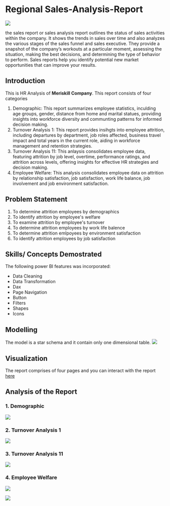 # Regional Sales-Analysis-Report

![](Meriskill_HR_image.jpg) 

the sales report or sales analysis report outlines the status of sales activities within the company. It shows the trends in sales over time and also analyzes the various stages of the sales funnel and sales executive. They provide a snapshot of the company’s workouts at a particular moment, assessing the situation, making the best decisions, and determining the type of behavior to perform. Sales reports help you identify potential new market opportunities that can improve your results.

## Introduction
This is HR Analysis of **Meriskill Company**.
This report consists of four categories
1. Demographic:
   This report summarizes employee statistics, inculding age groups, gender, distance from home and marital statues, providing insights into workforce diversity and communting patterns for informed decision making.
2. Turnover Analysis 1:
   This report provides insihgts into employee attrition, including departures by department, job roles affected, business travel impact and total years in the current role, aiding in workforce management and retention strategies.
3. Turnover Analysis 11:
   This anlaysis consolidates employee data, featuring attrition by job level, overtime, performance ratings, and attrition across levels, offering insights for effective HR strategies and decision making.
4. Employee Welfare:
   This analysis consolidates employee data on attrition by relationship satisfaction, job satisfaction, work life balance, job involvement and job environment satisfaction.




## Problem Statement
1. To determine attrition employees by demographics
2. To identify attrition by employee's welfare
3. To examine attrition by employee's turnover
4. To determine attrition employees by work life balence
5. To determine attrition emlpoyees by environment satisfaction
6. To identify attrition employees by job satisfaction

   


## Skills/ Concepts Demostrated
The following power BI features was incorporated:
- Data Cleaning
- Data Transformation
- Dax 
- Page Navigation
- Button
- Filters
- Shapes
- Icons



## Modelling
The model is a star schema and it contain only one dimensional table.
![](Meriskill_HR_Schema.png)



## Visualization
The report comprises of four pages and you can interact with the report [here](https://app.powerbi.com/view?r=eyJrIjoiMTIxNDliZWYtZWZhMS00MTJiLWJjZTItNGZkZGY4N2U2OGNkIiwidCI6ImNmYTI1N2FmLTk1N2EtNDU3Ny05MWIyLTU4ZjYwMDgzZmYyZSJ9)

## Analysis of the Report

### 1. Demographic

![](Merikill_HR_1.png)

### 2. Turnover Analysis 1

![](Meriskill_HR_2.png)

### 3. Turnover Analysis 11

![](Meriskill_HR_3.png)

### 4. Employee Welfare

![](MS_HR_4.png)

![](Thanks_image.jpg)

